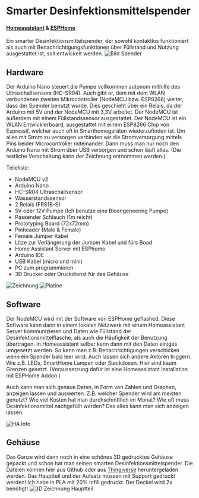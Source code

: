 # Smarter Desinfektionsmittelspender
#### [Homeassistant](https://www.home-assistant.io/ "Homeassistant") & [ESPHome](https://esphome.io/ "ESPHome")
Ein smarter Desinfektionsmittelspender, der sowohl kontaktlos funktioniert als auch mit Benachrichtigungsfunktionen über Füllstand und Nutzung ausgestattet ist, soll entwickelt werden. 
![Bild Spender](https://github.com/FelixLenz-Code/Smarter-Desinfektionsmittelspender/blob/main/Bilder/Spender%20Winkel%201.jpg?raw=true)


## Hardware
Der Arduino Nano steuert die Pumpe vollkommen autonom mithilfe des Ultraschallsensors (HC-SR04). Auch gibt er, dem mit dem WLAN verbundenen zweiten Mikrocontroller (NodeMCU bzw. ESP8266) weiter, dass der Spender benutzt wurde. Dies geschieht über ein Relais, da der Arduino mit 5V und der NodeMCU mit 3,3V arbeitet. Der NodeMCU ist außerdem mit einem Füllstandssensor ausgestattet. Der NodeMCU ist ein WLAN Entwicklerboard, ausgestattet mit einem ESP8266 Chip von Espressif, welcher auch oft in Smarthomegeräten wiederzufinden ist. Um alles mit Strom zu versorgen verbinden wir die Stromversorgung mittels Pins beider Microcontroller miteinander. Dann muss man nur noch den Arduino Nano mit Strom über USB versorgen und schon läuft alles. (Die restliche Verschaltung kann der Zeichnung entnommen werden.)

Teileliste:
- NodeMCU v2
- Arduino Nano
- HC-SR04 Ultraschallsensor
- Wasserstandssensor 
- 2 Relais (FRS1B-S)
- 5V oder 12V Pumpe (Ich benutze eine Bioengeneering Pumpe)
- Passender Schlauch (1m reicht)
- Prototyping Board (72x72mm)
- Pinheader (Male & Female)
- Female Jumper Kabel
- Litze zur Verlängerung der Jumper Kabel und fürs Boad
- Home Assistant Server mit ESPhome
- Arduino IDE
- USB Kabel (micro und mini)
- PC zum programmieren
- 3D Drucker oder Druckdienst für das Gehäuse 



![Zeichnung](https://github.com/FelixLenz-Code/Smarter-Desinfektionsmittelspender/blob/main/Desinfektionsspender%20Projekt-1.jpg "Zeichnung")
![Platine](https://github.com/FelixLenz-Code/Smarter-Desinfektionsmittelspender/blob/main/Bilder/Platine%20Winkel%201.jpg?raw=true)

## Software
Der NodeMCU wird mit der Software von ESPHome geflashed. Diese Software kann dann in einem lokalen Netzwerk mit einem Homeassistant Server kommunizieren und Daten wie Füllstand der Desinfektionsmittelflasche, als auch die Häufigkeit der Benutzung übertragen. In Homeassistant selber kann dann mit den Daten einiges umgesetzt werden. So kann man z.B. Benachrichtigungen verschicken wenn ein Spender bald leer wird. Auch lassen sich andere Aktoren triggern. Wie z.B. LEDs, SmartHome Lampen oder Steckdosen. Hier sind kaum Grenzen gesetzt. (Voraussetzung dafür ist eine Homeassistant Installation mit ESPHome Addon.)

Auch kann man sich genaue Daten, in Form von Zahlen und Graphen, anzeigen lassen und auswerten. Z.B. welcher Spender wird am meisten genutzt? Wie viel Kosten hat man durchschnittlich im Monat? Wie oft muss Desinfektionsmittel nachgefüllt werden? Das alles kann man sich anzeigen lassen. 

![HA Info](https://github.com/FelixLenz-Code/Smarter-Desinfektionsmittelspender/blob/main/Bilder/HA.PNG?raw=true)

## Gehäuse
Das Ganze wird dann noch in eine schönes 3D gedrucktes Gehäuse gepackt und schon hat man seinen smarten Desinfektionsmittelspender. Die Dateien können hier aus Github oder aus [Thingiverse](https://www.thingiverse.com/thing:5225847) heruntergeladen werden.
Das Hauptteil und der Aufsatz müssen mit Support gedruckt werden! Ich habe in PLA mit 20% Infill gedruckt. 
Der Deckel wird 2x benötigt!
![3D Zeichnung Hauptteil](https://github.com/FelixLenz-Code/Smarter-Desinfektionsmittelspender/blob/main/Bilder/Hauptteil%20Bild.PNG?raw=true)
